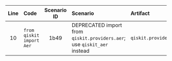 | Line | Code | Scenario ID | Scenario | Artifact | Refactoring |
| :--: | :--- | :---------: | :------- | :------- | :---------- |
| 10 | `from qiskit import Aer` | 1b49 | DEPRECATED import from `qiskit.providers.aer`; use `qiskit_aer` instead | `qiskit.providers.aer.Aer` | `from qiskit_aer import Aer` |